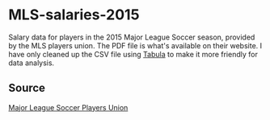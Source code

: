 # MLS-salaries-2015
Salary data for players in the 2015 Major League Soccer season, provided by the MLS players union. The PDF file is what's available on their website. I have only cleaned up the CSV file using [Tabula](http://tabula.technology) to make it more friendly for data analysis.

## Source
[Major League Soccer Players Union](http://www.mlsplayers.org/)
